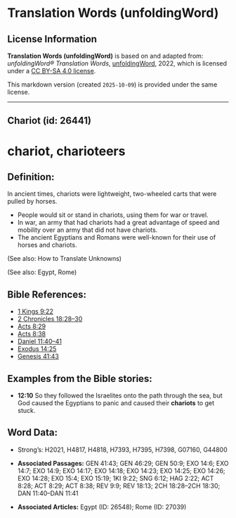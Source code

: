 # Translation Words (unfoldingWord)

## License Information

**Translation Words (unfoldingWord)** is based on and adapted from: _unfoldingWord® Translation Words_, [unfoldingWord](https://unfoldingword.org/utw), 2022, which is licensed under a [CC BY-SA 4.0 license](https://creativecommons.org/licenses/by-sa/4.0/legalcode.en).

This markdown version (created `2025-10-09`) is provided under the same license.



--------------------------------

## Chariot (id: 26441)

chariot, charioteers
====================

Definition:
-----------

In ancient times, chariots were lightweight, two\-wheeled carts that were pulled by horses.

* People would sit or stand in chariots, using them for war or travel.
* In war, an army that had chariots had a great advantage of speed and mobility over an army that did not have chariots.
* The ancient Egyptians and Romans were well\-known for their use of horses and chariots.

(See also: How to Translate Unknowns)

(See also: Egypt, Rome)

Bible References:
-----------------

* [1 Kings 9:22](https://ref.ly/1Kgs9:22)
* [2 Chronicles 18:28–30](https://ref.ly/2Chr18:28-2Chr18:30)
* [Acts 8:29](https://ref.ly/Acts8:29)
* [Acts 8:38](https://ref.ly/Acts8:38)
* [Daniel 11:40–41](https://ref.ly/Dan11:40-Dan11:41)
* [Exodus 14:25](https://ref.ly/Exod14:25)
* [Genesis 41:43](https://ref.ly/Gen41:43)

Examples from the Bible stories:
--------------------------------

* **12:10** So they followed the Israelites onto the path through the sea, but God caused the Egyptians to panic and caused their **chariots** to get stuck.

Word Data:
----------

* Strong’s: H2021, H4817, H4818, H7393, H7395, H7398, G07160, G44800

* **Associated Passages:** GEN 41:43; GEN 46:29; GEN 50:9; EXO 14:6; EXO 14:7; EXO 14:9; EXO 14:17; EXO 14:18; EXO 14:23; EXO 14:25; EXO 14:26; EXO 14:28; EXO 15:4; EXO 15:19; 1KI 9:22; SNG 6:12; HAG 2:22; ACT 8:28; ACT 8:29; ACT 8:38; REV 9:9; REV 18:13; 2CH 18:28–2CH 18:30; DAN 11:40–DAN 11:41
* **Associated Articles:** Egypt (ID: 26548); Rome (ID: 27039)

